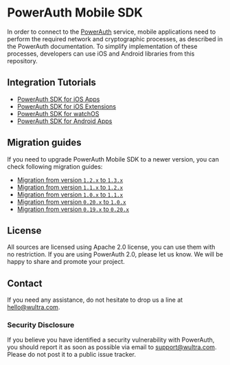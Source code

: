 # PowerAuth Mobile SDK

In order to connect to the [PowerAuth](https://www.wultra.com/product/powerauth-mobile-security-suite) service, mobile applications need to perform the required network and cryptographic processes, as described in the PowerAuth documentation. To simplify implementation of these processes, developers can use iOS and Android libraries from this repository.

## Integration Tutorials

- [PowerAuth SDK for iOS Apps](PowerAuth-SDK-for-iOS.md)
- [PowerAuth SDK for iOS Extensions](PowerAuth-SDK-for-iOS-Extensions.md)
- [PowerAuth SDK for watchOS](PowerAuth-SDK-for-watchOS.md)
- [PowerAuth SDK for Android Apps](PowerAuth-SDK-for-Android.md)

## Migration guides

If you need to upgrade PowerAuth Mobile SDK to a newer version, you can check following migration guides:

- [Migration from version `1.2.x` to `1.3.x`](Migration-from-1.2-to-1.3.md)
- [Migration from version `1.1.x` to `1.2.x`](Migration-from-1.1-to-1.2.md)
- [Migration from version `1.0.x` to `1.1.x`](Migration-from-1.0-to-1.1.md)
- [Migration from version `0.20.x` to `1.0.x`](Migration-from-0.20-to-1.0.md)
- [Migration from version `0.19.x` to `0.20.x`](Migration-from-0.19-to-0.20.md)

## License

All sources are licensed using Apache 2.0 license, you can use them with no restriction. If you are using PowerAuth 2.0, please let us know. We will be happy to share and promote your project.

## Contact

If you need any assistance, do not hesitate to drop us a line at [hello@wultra.com](mailto:hello@wultra.com).

### Security Disclosure

If you believe you have identified a security vulnerability with PowerAuth, you should report it as soon as possible via email to [support@wultra.com](mailto:support@wultra.com). Please do not post it to a public issue tracker.
